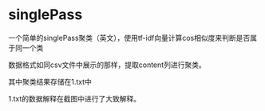 # singlePass
一个简单的singlePass聚类（英文），使用tf-idf向量计算cos相似度来判断是否属于同一个类

数据格式如同csv文件中展示的那样，提取content列进行聚类。

其中聚类结果存储在1.txt中

1.txt的数据解释在截图中进行了大致解释。
